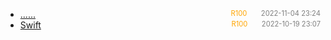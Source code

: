 - [......]()<span style="font-size:.8em;float:right"><span style="color:orange">R100</span><span style="padding-left:2em;color:gray;">2022-11-04 23:24</span></span>
- [Swift](swift)<span style="font-size:.8em;float:right"><span style="color:orange">R100</span><span style="padding-left:2em;color:gray;">2022-10-19 23:07</span></span>
